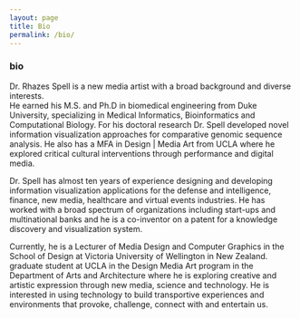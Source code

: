 ```yaml
---
layout: page
title: Bio
permalink: /bio/
---
```


### bio
Dr. Rhazes Spell is a new media artist with a broad background and diverse interests.  
He earned his M.S. and Ph.D in biomedical engineering from Duke University, specializing in Medical Informatics, Bioinformatics and Computational Biology.  For his doctoral research Dr. Spell developed novel information visualization approaches for comparative genomic sequence analysis. He also has a MFA in Design | Media Art from UCLA where he explored critical cultural interventions through performance and digital media.	

Dr. Spell has almost ten years of experience designing and developing information visualization applications for the defense and intelligence, finance, new media, healthcare and virtual events industries. He has worked with a broad spectrum of organizations including start-ups and multinational banks and he is a co-inventor on a patent for a knowledge discovery and visualization system. 
                 

Currently, he is a Lecturer of Media Design and Computer Graphics in the School of Design at Victoria University of Wellington in New Zealand. graduate student at UCLA in the Design Media Art program in the Department of Arts and Architecture where he is exploring creative and artistic expression through new media, science and technology.  He is interested in using technology to build transportive experiences and environments that provoke, challenge, connect with and entertain us.  


